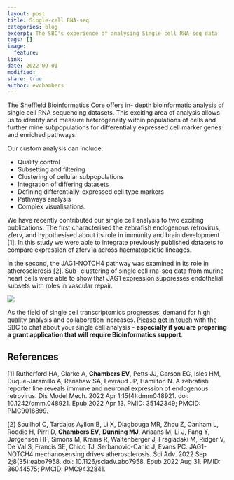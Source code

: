 ```yaml
---
layout: post
title: Single-cell RNA-seq
categories: blog
excerpt: The SBC's experience of analysing Single cell RNA-seq data 
tags: []
image:
  feature:
link:
date: 2022-09-01
modified:
share: true
author: evchambers
---
```

The Sheffield Bioinformatics Core offers in- depth bioinformatic analysis of single cell RNA sequencing datasets. This exciting area of analysis allows us to identify and measure heterogeneity within populations of cells and further mine subpopulations for differentially expressed cell marker genes and enriched pathways.

Our custom analysis can include:

- Quality control 
- Subsetting and filtering
- Clustering of cellular subpopulations
- Integration of differing datasets
- Defining differentially-expressed cell type markers
- Pathways analysis
- Complex visualisations.

We have recently contributed our single cell analysis to two exciting publications. The first characterised the zebrafish endogenous retrovirus, zferv, and hypothesised about its role in immunity and brain development [1]. In this study we were able to integrate previously published datasets to compare expression of zferv1a across haematopoietic lineages. 

In the second, the JAG1-NOTCH4 pathway was examined in its role in atherosclerosis [2]. Sub- clustering of single cell rna-seq data from murine heart cells were able to show that JAG1 expression suppresses endothelial subsets with roles in vascular repair.

![](../images/souilhol_et_al.png)

As the field of single cell transcriptomics progresses, demand for high quality analysis and collaboration increases. [Please get in touch](https://sbc.shef.ac.uk/contact/) with the SBC to chat about your single cell analysis - **especially if you are preparing a grant application that will require Bioinformatics support**.


## References

[1] Rutherford HA, Clarke A, **Chambers EV**, Petts JJ, Carson EG, Isles HM, Duque-Jaramillo A, Renshaw SA, Levraud JP, Hamilton N. A zebrafish reporter line reveals immune and neuronal expression of endogenous retrovirus. Dis Model Mech. 2022 Apr 1;15(4):dmm048921. doi: 10.1242/dmm.048921. Epub 2022 Apr 13. PMID: 35142349; PMCID: PMC9016899.

[2] Souilhol C, Tardajos Ayllon B, Li X, Diagbouga MR, Zhou Z, Canham L, Roddie H, Pirri D, **Chambers EV**, **Dunning MJ**, Ariaans M, Li J, Fang Y, Jørgensen HF, Simons M, Krams R, Waltenberger J, Fragiadaki M, Ridger V, De Val S, Francis SE, Chico TJ, Serbanovic-Canic J, Evans PC. JAG1-NOTCH4 mechanosensing drives atherosclerosis. Sci Adv. 2022 Sep 2;8(35):eabo7958. doi: 10.1126/sciadv.abo7958. Epub 2022 Aug 31. PMID: 36044575; PMCID: PMC9432841.

